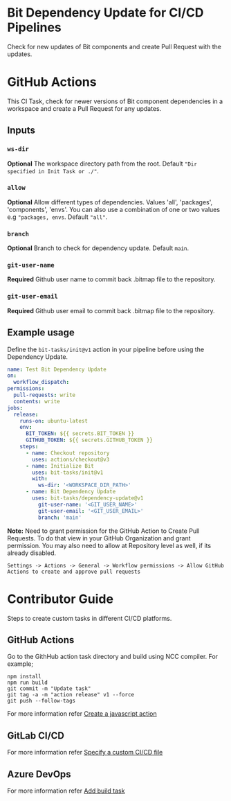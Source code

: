 # Bit Dependency Update for CI/CD Pipelines
Check for new updates of Bit components and create Pull Request with the updates.

# GitHub Actions

This CI Task, check for newer versions of Bit component dependencies in a workspace and create a Pull Request for any updates.

## Inputs

### `ws-dir`

**Optional** The workspace directory path from the root. Default `"Dir specified in Init Task or ./"`.

### `allow`

**Optional** Allow different types of dependencies. Values 'all', 'packages', 'components', 'envs'. You can also use a combination of one or two values e.g `"packages, envs`. Default `"all"`.

### `branch`

**Optional** Branch to check for dependency update. Default `main`.

### `git-user-name`

**Required** Github user name to commit back .bitmap file to the repository.

### `git-user-email`

**Required** Github user email to commit back .bitmap file to the repository.

## Example usage

Define the `bit-tasks/init@v1` action in your pipeline before using the Dependency Update.

```yaml
name: Test Bit Dependency Update
on:
  workflow_dispatch:
permissions:
  pull-requests: write
  contents: write
jobs:
  release:
    runs-on: ubuntu-latest
    env:
      BIT_TOKEN: ${{ secrets.BIT_TOKEN }}
      GITHUB_TOKEN: ${{ secrets.GITHUB_TOKEN }}
    steps:
      - name: Checkout repository
        uses: actions/checkout@v3
      - name: Initialize Bit
        uses: bit-tasks/init@v1
        with:
          ws-dir: '<WORKSPACE_DIR_PATH>'
      - name: Bit Dependency Update
        uses: bit-tasks/dependency-update@v1
          git-user-name: '<GIT_USER_NAME>'
          git-user-email: '<GIT_USER_EMAIL>'
          branch: 'main'
```

**Note:** Need to grant permission for the GitHub Action to Create Pull Requests. 
To do that view in your GitHub Organization and grant permission. You may also need to allow at Repository level as well, if its already disabled.

```
Settings -> Actions -> General -> Workflow permissions -> Allow GitHub Actions to create and approve pull requests
```

# Contributor Guide

Steps to create custom tasks in different CI/CD platforms.

## GitHub Actions

Go to the GithHub action task directory and build using NCC compiler. For example;

```
npm install
npm run build
git commit -m "Update task"
git tag -a -m "action release" v1 --force
git push --follow-tags
```

For more information refer [Create a javascript action](https://docs.github.com/en/actions/creating-actions/creating-a-javascript-action)

## GitLab CI/CD

For more information refer [Specify a custom CI/CD file](https://docs.gitlab.com/ee/ci/pipelines/settings.html#specify-a-custom-cicd-configuration-file)

## Azure DevOps

For more information refer [Add build task](https://learn.microsoft.com/en-us/azure/devops/extend/develop/add-build-task?view=azure-devops)
